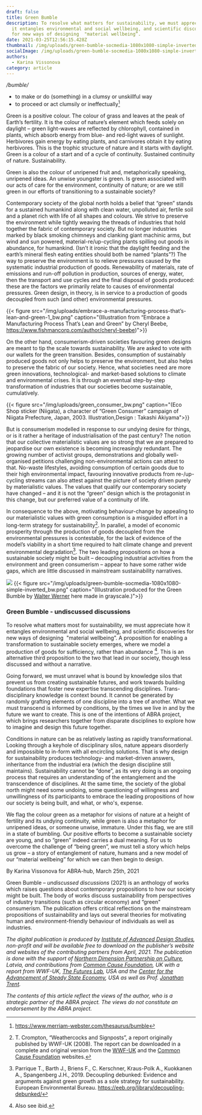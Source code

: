 ```yaml
---
draft: false
title: Green Bumble
description: To resolve what matters for sustainability, we must appreciate how
  it entangles environmental and social wellbeing, and scientific discoveries
  for new ways of designing  "material wellbeing”.
date: 2021-03-25T12:56:15.428Z
thumbnail: /img/uploads/green-bumble-socmedia-1080x1080-simple-inverted_bw.png
socialImage: /img/uploads/green-bumble-socmedia-1080x1080-simple-inverted_bw.png
authors:
  - Karina Vissonova
category: article
---
```

*/bumble/* 

* to make or do (something) in a clumsy or unskillful way
* to proceed or act clumsily or ineffectually[^1]

Green is a positive colour. The colour of grass and leaves at the peak of Earth’s fertility. It is the colour of nature’s element which feeds solely on daylight – green light-waves are reflected by chlorophyll, contained in plants, which absorb energy from blue- and red-light waves of sunlight. Herbivores gain energy by eating plants, and carnivores obtain it by eating herbivores. This is the trophic structure of nature and it starts with daylight. Green is a colour of a start and of a cycle of continuity. Sustained continuity of nature. Sustainability.

Green is also the colour of unripened fruit and, metaphorically speaking, unripened ideas. An unwise youngster is green. Is green associated with our acts of care for the environment, continuity of nature; or are we still green in our efforts of transitioning to a sustainable society?

Contemporary society of the global north holds a belief that “green” stands for a sustained humankind along with clean water, unpolluted air, fertile soil and a planet rich with life of all shapes and colours. We strive to preserve the environment while tightly weaving the threads of industries that hold together the fabric of contemporary society. But no longer industries marked by black smoking chimneys and clanking giant machinic arms, but wind and sun powered, material-re/up-cycling plants spilling out goods in abundance, for humankind. (Isn’t it ironic that the daylight feeding and the earth’s mineral flesh eating entities should both be named “plants”?) The way to preserve the environment is to relieve pressures caused by the systematic industrial production of goods. Renewability of materials, rate of emissions and run-off pollution in production, sources of energy, water, then the transport and use cycles and the final disposal of goods produced: these are the factors we primarily relate to causes of environmental pressures. Green design, in theory, is in service to a production of goods decoupled from such (and other) environmental pressures.

{{< figure src="/img/uploads/embrace-a-manufacturing-process-that’s-lean-and-green-1_bw.png" caption="(Illustration from “Embrace a Manufacturing Process That’s Lean and Green” by Cheryl Beebe, <https://www.fishmancorp.com/author/cheryl-beebe>)">}}

On the other hand, consumerism-driven societies favouring green designs are meant to tip the scale towards sustainability. We are asked to vote with our wallets for the green transition. Besides, consumption of sustainably produced goods not only helps to preserve the environment, but also helps to preserve the fabric of our society. Hence, what societies need are more green innovations, technological- and market-based solutions to climate and environmental crises. It is through an eventual step-by-step transformation of industries that our societies become sustainable, cumulatively.

{{< figure src="/img/uploads/green_consumer_bw.png" caption="(Eco Shop sticker (Niigata), a character of “Green Consumer” campaign of Niigata Prefecture, Japan, 2003. Illustration,Design : Takashi Akiyama">}}

But is consumerism modelled in response to our undying desire for things, or is it rather a heritage of industrialisation of the past century? The notion that our collective materialistic values are so strong that we are prepared to jeopardise our own existence is becoming increasingly redundant. The growing number of activist groups, demonstrations and globally well-organised petitions challenging non-environmental actions can attest to that. No-waste lifestyles, avoiding consumption of certain goods due to their high environmental impact, favouring innovative products from re-/up-cycling streams can also attest against the picture of society driven purely by materialistic values. The values that qualify our contemporary society have changed – and it is not the “green” design which is the protagonist in this change, but our preferred value of a continuity of life.

In consequence to the above, motivating behaviour-change by appealing to our materialistic values with green consumption is a misguided effort in a long-term strategy for sustainability[^2]. In parallel, a model of economic prosperity through the production of goods decoupled from the environmental pressures is contestable, for the lack of evidence of the model’s viability in a short time required to halt climate change and prevent environmental degradation[^3]. The two leading propositions on how a sustainable society might be built – decoupling industrial activities from the environment and green consumerism – appear to have some rather wide gaps, which are little discussed in mainstream sustainability narratives.

![]("")
{{< figure src="/img/uploads/green-bumble-socmedia-1080x1080-simple-inverted_bw.png" caption="(Illustration produced for the Green Bumble by [Walter Werner](https://walterwerner.design/) here made in grayscale.)">}}

### Green Bumble - undiscussed discussions

To resolve what matters most for sustainability, we must appreciate how it entangles environmental and social wellbeing, and scientific discoveries for new ways of designing  "material wellbeing”. A proposition for enabling a transformation to sustainable society emerges, where we model a production of goods for sufficiency, rather than abundance [^4]. This is an alternative third proposition to the two that lead in our society, though less discussed and without a narrative.

Going forward, we must unravel what is bound by knowledge silos that prevent us from creating sustainable futures, and work towards building foundations that foster new expertise transcending disciplines. Trans-disciplinary knowledge is context bound. It cannot be generated by randomly grafting elements of one discipline into a tree of another. What we must transcend is informed by conditions, by the times we live in and by the future we want to create. This is one of the intentions of ABRA project, which brings researchers together from disparate disciplines to explore how to imagine and design this future together. 

Conditions in nature can be as relatively lasting as rapidly transformational. Looking through a keyhole of disciplinary silos, nature appears disorderly and impossible to in-form with all encircling solutions. That is why design for sustainability produces technology- and market-driven answers, inheritance from the industrial era (which the design discipline still maintains). Sustainability cannot be “done”, as its very doing is an ongoing process that requires an understanding of the entanglement and the transcendence of disciplines. At the same time, the society of the global north might need some undoing, some questioning of willingness and unwillingness of its participants to embrace the leading propositions of how our society is being built, and what, or who's, expense.

We flag the colour green as a metaphor for visions of nature at a height of fertility and its undying continuity, while green is also a metaphor for unripened ideas, or someone unwise, immature. Under this flag, we are still in a state of bumbling. Our positive efforts to become a sustainable society are young, and so “green” indeed carries a dual meaning. For us to overcome the challenge of “being green”, we must tell a story which helps us grow – a story of entanglement of nature, humans and a new model of our “material wellbeing” for which we can then begin to design. 

By Karina Vissonova for ABRA-hub, March 25th, 2021

Green Bumble – *undiscussed discussions* (2021) is an anthology of works which raises questions about contemporary propositions to how our society might be built. The body of works discuss sustainability from perspectives of industry transitions (such as circular economy) and “green" consumerism. The publication offers critical reflections on the mainstream propositions of sustainability and lays out several theories for motivating human and environment-friendly behaviour of individuals as well as industries.

*The digital publication is produced by [Institute of Advanced Design Studies](https://ades.design/), non-profit and will be available free to download on the publisher’s website and websites of the contributing partners from April, 2021. The publication is done with the support of [Northern Dimension Partnership on Culture](https://www.ndpculture.org/), Latvia, and contributions from [Common Cause Foundation](https://valuesandframes.org/), UK with a report from WWF-UK, [The Futures Lab](http://futures-lab.com/home), USA and the [Center for the Advancement of Steady State Economy](https://steadystate.org/), USA as well as Prof. [Jonathan Trent](https://www.ted.com/speakers/jonathan_trent).*

*The contents of this article reflect the views of the author, who is a strategic partner of the ABRA project. The views do not constitute an endorsement by the ABRA project.*

[^1]: https://www.merriam-webster.com/thesaurus/bumble

[^2]: T. Crompton, “Weathercocks and Signposts”, a report originally published by WWF-UK (2008). The report can be downloaded in a complete and original version from the [WWF-UK](https://www.wwf.org.uk/) and the [Common Cause Foundation](https://valuesandframes.org/) websites.

[^3]: Parrique T., Barth J., Briens F., C. Kerschner, Kraus-Polk A., Kuokkanen A., Spangenberg J.H., 2019. Decoupling debunked: Evidence and arguments against green growth as a sole strategy for sustainability. European Environmental Bureau. <https://eeb.org/library/decoupling-debunked/>

[^4]: Also see ibid.

